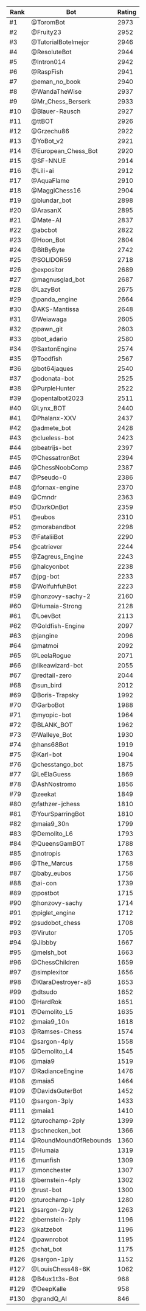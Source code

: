 Rank|Bot|Rating
---|---|---
#1|@ToromBot|2973
#2|@Fruity23|2952
#3|@TutorialBotelmejor|2946
#4|@ResoluteBot|2944
#5|@Intron014|2942
#6|@RaspFish|2941
#7|@eman_no_book|2940
#8|@WandaTheWise|2937
#9|@Mr_Chess_Berserk|2933
#10|@Blauer-Rausch|2927
#11|@ttBOT|2926
#12|@Grzechu86|2922
#13|@YoBot_v2|2921
#14|@European_Chess_Bot|2920
#15|@SF-NNUE|2914
#16|@Lili-ai|2912
#17|@AquaFlame|2910
#18|@MaggiChess16|2904
#19|@blundar_bot|2898
#20|@ArasanX|2895
#21|@Mate-AI|2837
#22|@abcbot|2822
#23|@Hoon_Bot|2804
#24|@BitByByte|2742
#25|@SOLIDOR59|2718
#26|@expositor|2689
#27|@magnusglad_bot|2687
#28|@LazyBot|2675
#29|@panda_engine|2664
#30|@AKS-Mantissa|2648
#31|@Weiawaga|2605
#32|@pawn_git|2603
#33|@bot_adario|2580
#34|@SaxtonEngine|2574
#35|@Toodfish|2567
#36|@bot64jaques|2540
#37|@odonata-bot|2525
#38|@PurpleHunter|2522
#39|@opentalbot2023|2511
#40|@Lynx_BOT|2440
#41|@Phalanx-XXV|2437
#42|@admete_bot|2428
#43|@clueless-bot|2423
#44|@beatrijs-bot|2397
#45|@ChessatronBot|2394
#46|@ChessNoobComp|2387
#47|@Pseudo-0|2386
#48|@fornax-engine|2370
#49|@Cmndr|2363
#50|@DxrkOnBot|2359
#51|@eubos|2310
#52|@morabandbot|2298
#53|@FataliiBot|2290
#54|@catriever|2244
#55|@Zagreus_Engine|2243
#56|@halcyonbot|2238
#57|@jpg-bot|2233
#58|@WolfuhfuhBot|2223
#59|@honzovy-sachy-2|2160
#60|@Humaia-Strong|2128
#61|@LoevBot|2113
#62|@Goldfish-Engine|2097
#63|@jangine|2096
#64|@matmoi|2092
#65|@LeelaRogue|2071
#66|@likeawizard-bot|2055
#67|@redtail-zero|2044
#68|@sun_bird|2012
#69|@Boris-Trapsky|1992
#70|@GarboBot|1988
#71|@myopic-bot|1964
#72|@BLANK_BOT|1962
#73|@Walleye_Bot|1930
#74|@hans68Bot|1919
#75|@Karl-bot|1904
#76|@chesstango_bot|1875
#77|@LeElaGuess|1869
#78|@AshNostromo|1856
#79|@zeekat|1849
#80|@fathzer-jchess|1810
#81|@YourSparringBot|1810
#82|@maia9_30n|1799
#83|@Demolito_L6|1793
#84|@QueensGamBOT|1788
#85|@notropis|1763
#86|@The_Marcus|1758
#87|@baby_eubos|1756
#88|@ai-con|1739
#89|@postbot|1715
#90|@honzovy-sachy|1714
#91|@piglet_engine|1712
#92|@sudobot_chess|1708
#93|@Virutor|1705
#94|@Jibbby|1667
#95|@melsh_bot|1663
#96|@ChessChildren|1659
#97|@simplexitor|1656
#98|@KlaraDestroyer-aB|1653
#99|@dtsudo|1652
#100|@HardRok|1651
#101|@Demolito_L5|1635
#102|@maia9_10n|1618
#103|@Ramses-Chess|1574
#104|@sargon-4ply|1558
#105|@Demolito_L4|1545
#106|@maia9|1519
#107|@RadianceEngine|1476
#108|@maia5|1464
#109|@DavidsGuterBot|1452
#110|@sargon-3ply|1433
#111|@maia1|1410
#112|@turochamp-2ply|1399
#113|@schnecken_bot|1366
#114|@RoundMoundOfRebounds|1360
#115|@Humaia|1319
#116|@munfish|1309
#117|@monchester|1307
#118|@bernstein-4ply|1302
#119|@rust-bot|1300
#120|@turochamp-1ply|1280
#121|@sargon-2ply|1263
#122|@bernstein-2ply|1196
#123|@katzebot|1196
#124|@pawnrobot|1195
#125|@chat_bot|1175
#126|@sargon-1ply|1152
#127|@LouisChess48-6K|1062
#128|@B4ux1t3s-Bot|968
#129|@DeepKalle|958
#130|@grandQ_AI|846
